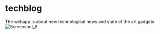 # techblog

The webapp is about new technological news and state of the art gadgets. 
![Screenshot_8](https://user-images.githubusercontent.com/65361345/199304612-796a099e-de48-4d83-9bb9-ae64a0c3f1e1.png)
